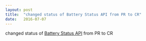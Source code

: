 ```yaml
---
layout: post
title:  "changed status of Battery Status API from PR to CR"
date:   2016-07-07
---
```


changed status of [Battery Status API](http://www.w3.org/TR/battery-status/) from PR to CR


